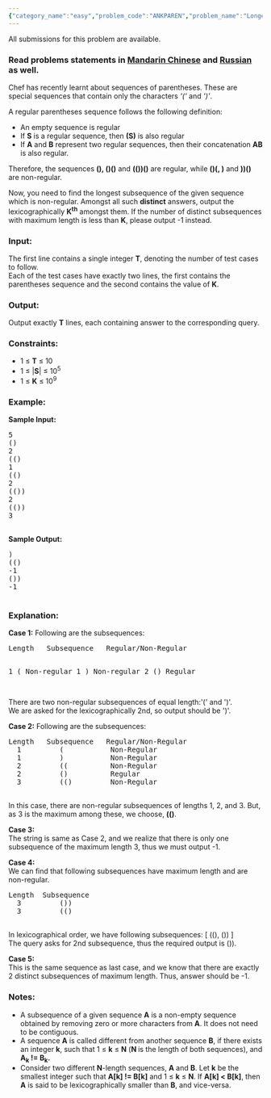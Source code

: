 ```yaml
---
{"category_name":"easy","problem_code":"ANKPAREN","problem_name":"Longest non regular parentheses sub-sequence","languages_supported":{"0":"ADA","1":"ASM","2":"BASH","3":"BF","4":"C","5":"C99 strict","6":"CAML","7":"CLOJ","8":"CLPS","9":"CPP 4.3.2","10":"CPP 4.9.2","11":"CPP14","12":"CS2","13":"D","14":"ERL","15":"FORT","16":"FS","17":"GO","18":"HASK","19":"ICK","20":"ICON","21":"JAVA","22":"JS","23":"LISP clisp","24":"LISP sbcl","25":"LUA","26":"NEM","27":"NICE","28":"NODEJS","29":"PAS fpc","30":"PAS gpc","31":"PERL","32":"PERL6","33":"PHP","34":"PIKE","35":"PRLG","36":"PYPY","37":"PYTH","38":"PYTH 3.4","39":"RUBY","40":"SCALA","41":"SCM chicken","42":"SCM guile","43":"SCM qobi","44":"ST","45":"TCL","46":"TEXT","47":"WSPC"},"max_timelimit":1,"source_sizelimit":50000,"problem_author":"code_master01","problem_tester":"rubanenko","date_added":"9-06-2015","tags":{"0":"basic","1":"code_master01","2":"cook59","3":"easy","4":"pattern","5":"stack"},"editorial_url":"http://discuss.codechef.com/problems/ANKPAREN","time":{"view_start_date":1434911400,"submit_start_date":1434911400,"visible_start_date":1434911400,"end_date":1735669800},"layout":"problem"}
---
```

<span class="solution-visible-txt">All submissions for this problem are available.</span><h3> Read problems statements in <a target="_blank" href="http://www.codechef.com/download/translated/COOK59/mandarin/ANKPAREN.pdf">Mandarin Chinese</a> and <a target="_blank" href="http://www.codechef.com/download/translated/COOK59/russian/ANKPAREN.pdf">Russian</a> as well.</h3>


<p>Chef has recently learnt about sequences of parentheses. These are special sequences that contain only the characters <em>'('</em> and <em>')'</em>.</p>
<p>A regular parentheses sequence follows the following definition:  
</p>
<ul>
<li>An empty sequence is regular</li>
<li>If <strong>S</strong> is a regular sequence, then <strong>(S)</strong> is also regular</li>
<li>If <strong>A</strong> and <strong>B</strong> represent two regular sequences, then their concatenation <strong>AB</strong> is also regular.</li>
</ul>

<p>Therefore, the sequences <strong>(), ()()</strong> and <strong>(())()</strong> are regular, while <strong>()(, )</strong> and <strong>))()</strong> are non-regular.</p>
<p>Now, you need to find the longest subsequence of the given sequence which is non-regular. Amongst all such <strong>distinct</strong> answers, output the lexicographically <strong>K<sup>th</sup></strong> amongst them. If the number of distinct subsequences with maximum length is less than <strong>K</strong>, please output -1 instead.</p>
<h3>Input:</h3>
<p>The first line contains a single integer <strong>T</strong>, denoting the number of test cases to follow.<br />
Each of the test cases have exactly two lines, the first contains the parentheses sequence and the second contains the value of <b>K</b>.</p>
<h3>Output:</h3>
<p>Output exactly <strong>T</strong> lines, each containing answer to the corresponding query.</p>
<h3>Constraints:</h3>
<ul>
<li>1 ≤ <strong>T</strong> ≤ 10</li>
<li>1 ≤ |<strong>S</strong>| ≤ 10<sup>5</sup></li>
<li>1 ≤ <strong>K</strong> ≤ 10<sup>9</sup></li>
</ul>
<h3>Example:</h3>
<p><strong>Sample Input:</strong></p>
<pre>
5
()
2
(()
1
(()
2
(())
2
(())
3

</pre>
<p><strong>Sample Output:</strong></p>
<pre>
)
(()
-1
())
-1

</pre>
<h3>Explanation:</h3>
<p><strong>Case 1:</strong>
Following are the subsequences:  
</p>
<pre>
Length   Subsequence   Regular/Non-Regular

  1			(			Non-regular
  1			)			Non-regular
  2			()			Regular

</pre>
<p>There are two non-regular subsequences of equal length:'(' and ')'.<br />
We are asked for the lexicographically 2nd, so output should be ')'.</p>
<p><strong>Case 2:</strong>
Following are the subsequences:  
</p>
<pre>
Length   Subsequence   Regular/Non-Regular
  1			(			Non-Regular
  1			)			Non-Regular
  2			((			Non-Regular
  2			()			Regular
  3			(()			Non-Regular

</pre>
<p>In this case, there are non-regular subsequences of lengths 1, 2, and 3. But, as 3 is the maximum among these, we choose, <strong>(()</strong>.</p>
<p><strong>Case 3:</strong><br />
The string is same as Case 2, and we realize that there is only one subsequence of the maximum length 3, thus we must output -1.</p>
<p><strong>Case 4:</strong><br />
We can find that following subsequences have maximum length and are non-regular.</p>
<pre>
Length 	Subsequence
  3			())	
  3			(()

</pre>
<p>In lexicographical order, we have following subsequences: [ ((), ()) ]<br />
The query asks for 2nd subsequence, thus the required output is ()).</p>
<p><strong>Case 5:</strong><br />
This is the same sequence as last case, and we know that there are exactly 2 distinct subsequences of maximum length. Thus, answer should be -1.</p>
<h3>Notes:</h3>
<ul>
<li>A subsequence of a given sequence <strong>A</strong> is a non-empty sequence obtained by removing zero or more characters from <strong>A</strong>. It does not need to be contiguous.</li>
<li>A sequence <strong>A</strong> is called different from another sequence <strong>B</strong>, if there exists an integer <strong>k</strong>, such that 1 ≤ <strong>k</strong> ≤ <strong>N</strong> (<strong>N </strong> is the length of both sequences), and <strong>A<sub>k</sub> != B<sub>k</sub>.</strong></li>
<li>Consider two different <b>N</b>-length sequences, <b>A</b> and <b>B</b>. Let <b>k</b> be the smallest integer such that <strong>A[k] != B[k]</strong> and 1 ≤ <b>k</b> ≤ <b>N</b>. If <b>A[k] < B[k]</b>, then <b>A</b> is said to be lexicographically smaller than <b>B</b>, and vice-versa.</li>
</ul>